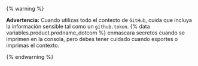 {% warning %}

**Advertencia:** Cuando utilizas todo el contexto de `GitHub`, cuida que incluya la información sensible tal como un `github.token`. {% data variables.product.prodname_dotcom %} enmascara secretos cuando se imprimen en la consola, pero debes tener cuidado cuando exportes o imprimas el contexto.

{% endwarning %}
